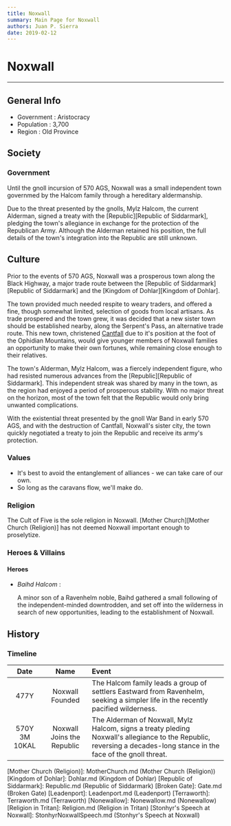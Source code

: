 ```yaml
---
title: Noxwall
summary: Main Page for Noxwall
authors: Juan P. Sierra
date: 2019-02-12
---
```


# Noxwall

-----


## General Info

- Government : Aristocracy
- Population : 3,700
- Region : Old Province

## Society

### Government

Until the gnoll incursion of 570 AGS, Noxwall was a small independent town governmed by the Halcom family through a hereditary aldermanship.

Due to the threat presented by the gnolls, Mylz Halcom, the current Alderman, signed a treaty with the [Republic][Republic of Siddarmark], pledging the town's allegiance in exchange for the protection of the Republican Army. Although the Alderman retained his position, the full details of the town's integration into the Republic are still unknown.

## Culture

Prior to the events of 570 AGS, Noxwall was a prosperous town along the Black Highway, a major trade route between the [Republic of Siddarmark][Republic of Siddarmark] and the [Kingdom of Dohlar][Kingdom of Dohlar].

The town provided much needed respite to weary traders, and offered a fine, though somewhat limited, selection of goods from local artisans. As trade prospered and the town grew, it was decided that a new sister town should be established nearby, along the Serpent's Pass, an alternative trade route. This new town, christened [Cantfall][Cantfall] due to it's position at the foot of the Ophidian Mountains, would give younger members of Noxwall families an opportunity to make their own fortunes, while remaining close enough to their relatives.

The town's Alderman, Mylz Halcom, was a fiercely independent figure, who had resisted numerous advances from the [Republic][Republic of Siddarmark]. This independent streak was shared by many in the town, as the region had enjoyed a period of prosperous stability. With no major threat on the horizon, most of the town felt that the Republic would only bring unwanted complications.

With the existential threat presented by the gnoll War Band in early 570 AGS, and with the destruction of Cantfall, Noxwall's sister city, the town quickly negotiated a treaty to join the Republic and receive its army's protection.

### Values

- It's best to avoid the entanglement of alliances - we can take care of our own.
- So long as the caravans flow, we'll make do.
### Religion

The Cult of Five is the sole religion in Noxwall. [Mother Church][Mother Church (Religion)] has not deemed Noxwall important enough to proselytize.

### Heroes & Villains

#### Heroes

- *Baihd Halcom* :

    A minor son of a Ravenhelm noble, Baihd gathered a small following of the independent-minded downtrodden, and set off into the wilderness in search of new opportunities, leading to the establishment of Noxwall.
    



## History

### Timeline

Date | Name | Event
:---:|:----:|:----
477Y | Noxwall Founded | The Halcom family leads a group of settlers Eastward from Ravenhelm, seeking a simpler life in the recently pacified wilderness.
570Y 3M 10KAL | Noxwall Joins the Republic | The Alderman of Noxwall, Mylz Halcom, signs a treaty pleding Noxwall's allegiance to the Republic, reversing a decades-long stance in the face of the gnoll threat.



[Alchemist's Journal]: AlchemistJournal.md (Alchemist's Journal)
[Tritanian Calendar]: Calendar.md (Tritanian Calendar)
[Gnolls]: Gnolls.md (Gnolls)
[Book of Prophesy]: Prophesy.md (Book of Prophesy)
[Timeline]: Timeline.md (Timeline)
[Azoth the Wise]: Azoth.md (Azoth the Wise)
[Baltatrax the Ravager]: Baltatrax.md (Baltatrax the Ravager)
[Faelix]: Faelix.md (Faelix)
[Greghor Stonhyr]: GreghorStonhyr.md (Greghor Stonhyr)
[Lyhl Habborhlyn]: Lyhl_Habborlyn.md (Lyhl Habborhlyn)
[Blackpoint]: Blackpoint.md (Blackpoint)
[Cantfall]: Cantfall.md (Cantfall)
[Noxwall]: Noxwall.md (Noxwall)
[Siddar City]: SiddarCity.md (Siddar City)
[Act 0 - The Alchemist's Tomb]: CampaignLog_0.md (Act 0 - The Alchemist's Tomb)
[Act 1 - The Ravenous Horde]: CampaignLog_1.md (Act 1 - The Ravenous Horde)
[Cult of Five]: CultOfFive.md (Cult of Five)
[Gahrdynyr Trade House]: GahrdynyrTradeHouse.md (Gahrdynyr Trade House)
[Republic Expeditionary Forces]: REF.md (Republic Expeditionary Forces)
[Mother Church (Religion)]: MotherChurch.md (Mother Church (Religion))
[Kingdom of Dohlar]: Dohlar.md (Kingdom of Dohlar)
[Republic of Siddarmark]: Republic.md (Republic of Siddarmark)
[Broken Gate]: Gate.md (Broken Gate)
[Leadenport]: Leadenport.md (Leadenport)
[Terraworth]: Terraworth.md (Terraworth)
[Nonewallow]: Nonewallow.md (Nonewallow)
[Religion in Tritan]: Religion.md (Religion in Tritan)
[Stonhyr's Speech at Noxwall]: StonhyrNoxwallSpeech.md (Stonhyr's Speech at Noxwall)